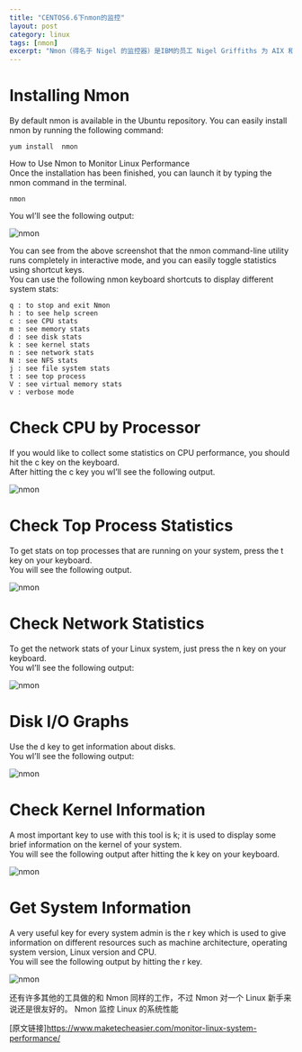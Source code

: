 ```yaml
---
title: "CENTOS6.6下nmon的监控"
layout: post
category: linux
tags: [nmon]
excerpt: "Nmon（得名于 Nigel 的监控器）是IBM的员工 Nigel Griffiths 为 AIX 和 Linux 系统开发的一款计算机性能系统监控工具。Nmon 可以把操作系统的统计数据展示在屏幕上或者存储到一份数据文件里，来帮助了解计算机资源的使用情况、调整方向和系统瓶颈。这个系统基准测试工具只需要使用一条命令就能得到大量重要的性能数据。使用 Nmon 可以很轻松的监控系统的 CPU、内存、网络、硬盘、文件系统、NFS、高耗进程、资源和 IBM Power 系统的微分区的信息"
---
```



# Installing Nmon

By default nmon is available in the Ubuntu repository. You can easily install nmon by running the following command:  

	yum install  nmon

How to Use Nmon to Monitor Linux Performance  
Once the installation has been finished, you can launch it by typing the nmon command in the terminal.  

	nmon

You wI’ll see the following output:  

![nmon](../images/nmon1.png)

You can see from the above screenshot that the nmon command-line utility runs completely in interactive mode, and you can easily toggle statistics using shortcut keys.  
You can use the following nmon keyboard shortcuts to display different system stats:  

    q : to stop and exit Nmon
    h : to see help screen
    c : see CPU stats
    m : see memory stats
    d : see disk stats
    k : see kernel stats
    n : see network stats
    N : see NFS stats
    j : see file system stats
    t : see top process
    V : see virtual memory stats
    v : verbose mode  

# Check CPU by Processor

If you would like to collect some statistics on CPU performance, you should hit the c key on the keyboard.  
After hitting the c key you wI’ll see the following output.  

![nmon](../images/nmon2.png)

# Check Top Process Statistics

To get stats on top processes that are running on your system, press the t key on your keyboard.  
You will see the following output.  

![nmon](../images/nmon3.png)

# Check Network Statistics  

To get the network stats of your Linux system, just press the n key on your keyboard.  
You wI’ll see the following output:  

![nmon](../images/nmon4.png)

# Disk I/O Graphs  

Use the d key to get information about disks.  
You wI’ll see the following output:  

![nmon](../images/nmon5.png)

# Check Kernel Information  

A most important key to use with this tool is k; it is used to display some brief information on the kernel of your system.  
You will see the following output after hitting the k key on your keyboard.  

![nmon](../images/nmon6.png)

# Get System Information

A very useful key for every system admin is the r key which is used to give information on different resources such as machine architecture, operating system version, Linux version and CPU.  
You will see the following output by hitting the r key.  

![nmon](../images/nmon7.png)

还有许多其他的工具做的和 Nmon 同样的工作，不过 Nmon 对一个 Linux 新手来说还是很友好的。
Nmon 监控 Linux 的系统性能

[原文链接]<https://www.maketecheasier.com/monitor-linux-system-performance/>